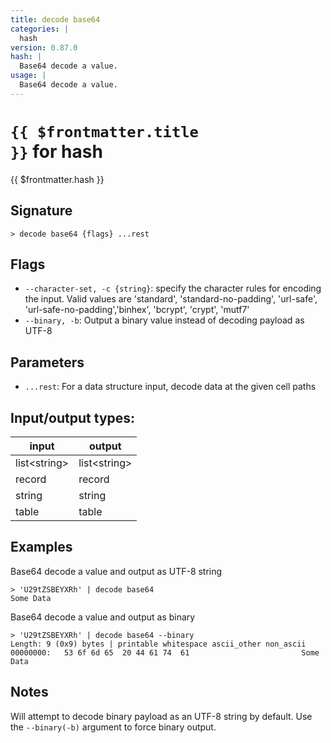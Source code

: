 ```yaml
---
title: decode base64
categories: |
  hash
version: 0.87.0
hash: |
  Base64 decode a value.
usage: |
  Base64 decode a value.
---
```

<!-- This file is automatically generated. Please edit the command in https://github.com/nushell/nushell instead. -->

# <code>{{ $frontmatter.title }}</code> for hash

<div class='command-title'>{{ $frontmatter.hash }}</div>

## Signature

```> decode base64 {flags} ...rest```

## Flags

 -  `--character-set, -c {string}`: specify the character rules for encoding the input.
	Valid values are 'standard', 'standard-no-padding', 'url-safe', 'url-safe-no-padding','binhex', 'bcrypt', 'crypt', 'mutf7'
 -  `--binary, -b`: Output a binary value instead of decoding payload as UTF-8

## Parameters

 -  `...rest`: For a data structure input, decode data at the given cell paths


## Input/output types:

| input        | output       |
| ------------ | ------------ |
| list\<string\> | list\<string\> |
| record       | record       |
| string       | string       |
| table        | table        |
## Examples

Base64 decode a value and output as UTF-8 string
```nu
> 'U29tZSBEYXRh' | decode base64
Some Data
```

Base64 decode a value and output as binary
```nu
> 'U29tZSBEYXRh' | decode base64 --binary
Length: 9 (0x9) bytes | printable whitespace ascii_other non_ascii
00000000:   53 6f 6d 65  20 44 61 74  61                         Some Data

```

## Notes
Will attempt to decode binary payload as an UTF-8 string by default. Use the `--binary(-b)` argument to force binary output.